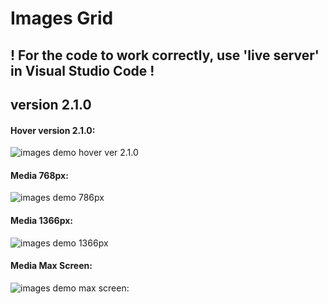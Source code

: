﻿# Images Grid

## ! For the code to work correctly, use 'live server' in Visual Studio Code !

## version 2.1.0

#### Hover version 2.1.0:

![images demo hover ver 2.1.0](https://github.com/AndriiKot/Images_Grid/blob/main/_demo_/images/ver_2_1_0/__v_2_1_0__.png)

#### Media 768px:

![images demo 786px](https://github.com/AndriiKot/Images_Grid/blob/main/_demo_/images/ver_1_0_0/__media__768px__.png)

#### Media 1366px:

![images demo 1366px](https://github.com/AndriiKot/Images_Grid/blob/main/_demo_/images/ver_1_0_0/__media__1366px__.png)

#### Media Max Screen:

![images demo max screen: ](https://github.com/AndriiKot/Images_Grid/blob/main/_demo_/images/ver_1_0_0/__media__max_px__.png)
